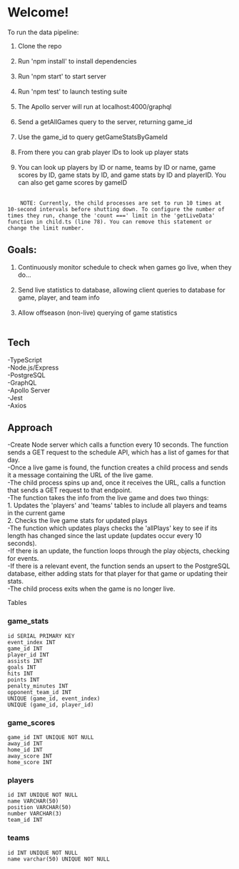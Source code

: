 <h1>Welcome!</h1>

To run the data pipeline:
<ol>
    <li>Clone the repo</li><br/>
    <li>Run 'npm install' to install dependencies</li><br/>
    <li>Run 'npm start' to start server</li><br/>
    <li>Run 'npm test' to launch testing suite</li><br/>
    <li>The Apollo server will run at localhost:4000/graphql</li><br/>
    <li>Send a getAllGames query to the server, returning game_id</li><br/>
    <li>Use the game_id to query getGameStatsByGameId</li><br/>
    <li>From there you can grab player IDs to look up player stats</li><br/>
    <li>You can look up players by ID or name, teams by ID or name, game scores by ID, game stats by ID, and game stats by ID and playerID. You can also get game scores by gameID</li><br/>
</ol>

        NOTE: Currently, the child processes are set to run 10 times at 10-second intervals before shutting down. To configure the number of times they run, change the 'count ===' limit in the 'getLiveData' function in child.ts (line 78). You can remove this statement or change the limit number.

<h2>Goals:</h2>
<ol>
  <li>Continuously monitor schedule to check when games go live, when they do...</li><br/>
  <li>Send live statistics to database, allowing client queries to database for game, player, and team info</li><br/>
    <li>Allow offseason (non-live) querying of game statistics</li><br/>
</ol>

<h2>Tech</h2>
-TypeScript <br/>
-Node.js/Express <br/>
-PostgreSQL <br/>
-GraphQL <br/>
-Apollo Server <br/>
-Jest <br/>
-Axios <br/>

<h2>Approach</h2>
-Create Node server which calls a function every 10 seconds. The function sends a GET request to the schedule API, which has a list of games for that day.<br/>
-Once a live game is found, the function creates a child process and sends it a message containing the URL of the live game.<br/>
-The child process spins up and, once it receives the URL, calls a function that sends a GET request to that endpoint.<br/>
-The function takes the info from the live game and does two things:<br/>
  1. Updates the 'players' and 'teams' tables to include all players and teams in the current game<br/>
  2. Checks the live game stats for updated plays<br/>
-The function which updates plays checks the 'allPlays' key to see if its length has changed since the last update (updates occur every 10 seconds). <br/>
-If there is an update, the function loops through the play objects, checking for events.<br/>
-If there is a relevant event, the function sends an upsert to the PostgreSQL database, either adding stats for that player for that game or updating their stats.<br/>
-The child process exits when the game is no longer live.<br/>

Tables

<h3>game_stats</h3>

    id SERIAL PRIMARY KEY 
    event_index INT 
    game_id INT 
    player_id INT 
    assists INT 
    goals INT 
    hits INT 
    points INT
    penalty_minutes INT 
    opponent_team_id INT 
    UNIQUE (game_id, event_index) 
    UNIQUE (game_id, player_id) 

<h3>game_scores</h3> 
    
    game_id INT UNIQUE NOT NULL 
    away_id INT 
    home_id INT 
    away_score INT 
    home_score INT 

<h3>players</h3>
    
    id INT UNIQUE NOT NULL 
    name VARCHAR(50) 
    position VARCHAR(50) 
    number VARCHAR(3) 
    team_id INT 

<h3>teams</h3>
    
    id INT UNIQUE NOT NULL 
    name varchar(50) UNIQUE NOT NULL 

